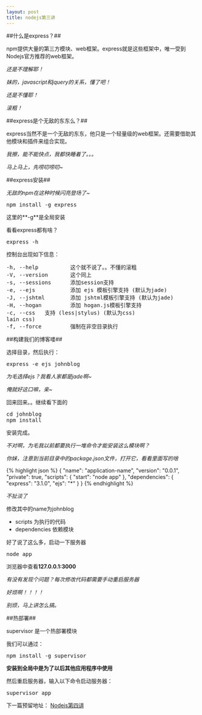 ```yaml
---
layout: post
title: nodejs第三讲
---
```


##什么是express？##

npm提供大量的第三方模块、web框架。express就是这些框架中，唯一受到Nodejs官方推荐的web框架。

*还是不理解耶！*

*妹的，javascript和jquery的关系，懂了吧！*

*还是不懂耶！*

*滚粗！*

##express是个无敌的东东么？##

express当然不是一个无敌的东东，他只是一个轻量级的web框架。还需要借助其他模块和插件来组合实现。

*我擦，能不能快点，我都快睡着了。。。*

*马上马上，先唠叨唠叨~*

##express安装##

*无敌的npm在这种时候闪亮登场了~*

<pre>
npm install -g express
</pre>

这里的**-g**是全局安装

看看express都有啥？
<pre>
express -h
</pre>

控制台出现如下信息：

<pre>
-h, --help          这个就不说了。。不懂的滚粗
-V, --version       这个同上
-s, --sessions      添加session支持
-e, --ejs           添加 ejs 模板引擎支持 (默认为jade)
-J, --jshtml        添加 jshtml模板引擎支持 (默认为jade)
-H, --hogan         添加 hogan.js模板引擎支持
-c, --css <engine>  支持 (less|stylus) (默认为css)
lain css)
-f, --force         强制在非空目录执行
</pre>

##构建我们的博客喽##

选择目录，然后执行：

<pre>
express -e ejs johnblog
</pre>

*为毛选择ejs？我看人家都是jade啊~*

*俺就好这口嘛，亲~*

回来回来。。继续看下面的

<pre>
cd johnblog
npm install
</pre>

安装完成。

*不对啊，为毛我以前都要执行一堆命令才能安装这么模块啊？*

*你妹，注意到当前目录中的package.json文件，打开它，看看里面写的啥*

{% highlight json %}
{
  "name": "application-name",
  "version": "0.0.1",
  "private": true,
  "scripts": {
    "start": "node app"
  },
  "dependencies": {
    "express": "3.1.0",
    "ejs": "*"
  }
}
{% endhighlight %}

*不扯淡了*

修改其中的name为johnblog

+ scripts 为执行的代码
+ dependencies 依赖模块

好了说了这么多，启动一下服务器

<pre>
node app
</pre>

浏览器中查看**127.0.0.1:3000**

*有没有发现个问题？每次修改代码都需要手动重启服务器*

*好烦啊！！！！*

*别烦，马上讲怎么搞。*

##热部署##

supervisor 是一个热部署模块

我们可以通过：

<pre>
npm install -g supervisor
</pre>

**安装到全局中是为了以后其他应用程序中使用**

然后重启服务器，输入以下命令启动服务器：

<pre>
supervisor app
</pre>


下一篇预留地址：
[Nodejs第四讲](http://liuqing.pw/2013/05/14/nodejs-04.html)

